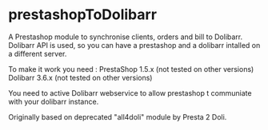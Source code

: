 prestashopToDolibarr
====================

A Prestashop module to synchronise clients, orders and bill to Dolibarr.
Dolibarr API is used, so you can have a prestashop and a dolibarr intalled on a different server.

To make it work you need :
PrestaShop 1.5.x (not tested on other versions)
Dolibarr 3.6.x (not tested on other versions)

You need to active Dolibarr webservice to allow prestashop t communiate with your dolibarr instance.

Originally based on deprecated "all4doli" module by Presta 2 Doli.

